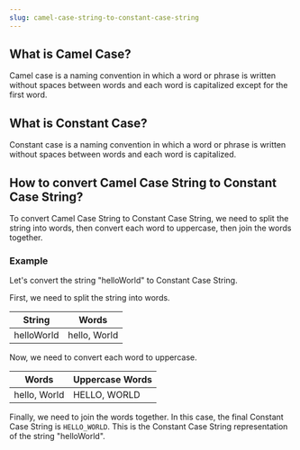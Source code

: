 ```yaml
---
slug: camel-case-string-to-constant-case-string
---
```


## What is Camel Case?

Camel case is a naming convention in which a word or phrase is written without spaces between words and each word is capitalized except for the first word.

## What is Constant Case?

Constant case is a naming convention in which a word or phrase is written without spaces between words and each word is capitalized.

## How to convert Camel Case String to Constant Case String?

To convert Camel Case String to Constant Case String, we need to split the string into words, then convert each word to uppercase, then join the words together.

### Example

Let's convert the string "helloWorld" to Constant Case String.

First, we need to split the string into words.

| String     | Words        |
| ---------- | ------------ |
| helloWorld | hello, World |

Now, we need to convert each word to uppercase.

| Words        | Uppercase Words |
| ------------ | --------------- |
| hello, World | HELLO, WORLD    |

Finally, we need to join the words together. In this case, the final Constant Case String is `HELLO_WORLD`. This is the Constant Case String representation of the string "helloWorld".
